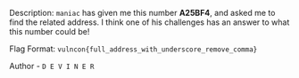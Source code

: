 
Description:
`maniac` has given me this number **A25BF4**, and asked me to find the related address. I think one of his challenges has an answer to what this number could be!

Flag Format: `vulncon{full_address_with_underscore_remove_comma}`

Author - `D E V I N E R`

